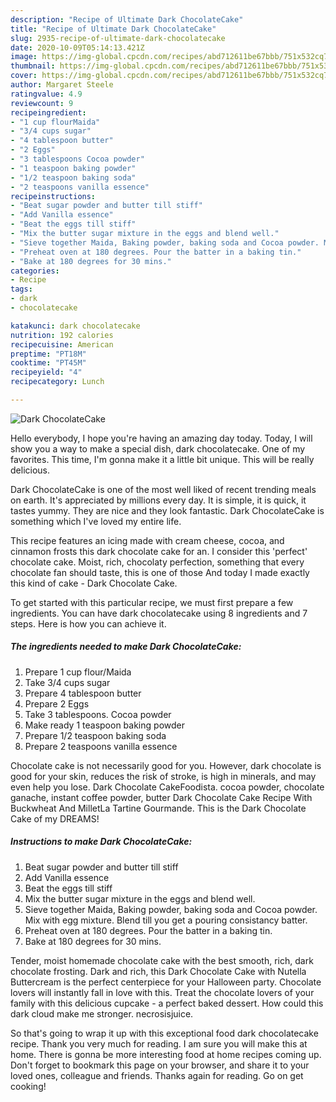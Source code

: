 ```yaml
---
description: "Recipe of Ultimate Dark ChocolateCake"
title: "Recipe of Ultimate Dark ChocolateCake"
slug: 2935-recipe-of-ultimate-dark-chocolatecake
date: 2020-10-09T05:14:13.421Z
image: https://img-global.cpcdn.com/recipes/abd712611be67bbb/751x532cq70/dark-chocolatecake-recipe-main-photo.jpg
thumbnail: https://img-global.cpcdn.com/recipes/abd712611be67bbb/751x532cq70/dark-chocolatecake-recipe-main-photo.jpg
cover: https://img-global.cpcdn.com/recipes/abd712611be67bbb/751x532cq70/dark-chocolatecake-recipe-main-photo.jpg
author: Margaret Steele
ratingvalue: 4.9
reviewcount: 9
recipeingredient:
- "1 cup flourMaida"
- "3/4 cups sugar"
- "4 tablespoon butter"
- "2 Eggs"
- "3 tablespoons Cocoa powder"
- "1 teaspoon baking powder"
- "1/2 teaspoon baking soda"
- "2 teaspoons vanilla essence"
recipeinstructions:
- "Beat sugar powder and butter till stiff"
- "Add Vanilla essence"
- "Beat the eggs till stiff"
- "Mix the butter sugar mixture in the eggs and blend well."
- "Sieve together Maida, Baking powder, baking soda and Cocoa powder. Mix with egg mixture. Blend till you get a pouring consistancy batter."
- "Preheat oven at 180 degrees. Pour the batter in a baking tin."
- "Bake at 180 degrees for 30 mins."
categories:
- Recipe
tags:
- dark
- chocolatecake

katakunci: dark chocolatecake 
nutrition: 192 calories
recipecuisine: American
preptime: "PT18M"
cooktime: "PT45M"
recipeyield: "4"
recipecategory: Lunch

---
```



![Dark ChocolateCake](https://img-global.cpcdn.com/recipes/abd712611be67bbb/751x532cq70/dark-chocolatecake-recipe-main-photo.jpg)

Hello everybody, I hope you're having an amazing day today. Today, I will show you a way to make a special dish, dark chocolatecake. One of my favorites. This time, I'm gonna make it a little bit unique. This will be really delicious.

Dark ChocolateCake is one of the most well liked of recent trending meals on earth. It's appreciated by millions every day. It is simple, it is quick, it tastes yummy. They are nice and they look fantastic. Dark ChocolateCake is something which I've loved my entire life.

This recipe features an icing made with cream cheese, cocoa, and cinnamon frosts this dark chocolate cake for an. I consider this &#39;perfect&#39; chocolate cake. Moist, rich, chocolaty perfection, something that every chocolate fan should taste, this is one of those And today I made exactly this kind of cake - Dark Chocolate Cake.


To get started with this particular recipe, we must first prepare a few ingredients. You can have dark chocolatecake using 8 ingredients and 7 steps. Here is how you can achieve it.

<!--inarticleads1-->

##### The ingredients needed to make Dark ChocolateCake:

1. Prepare 1 cup flour/Maida
1. Take 3/4 cups sugar
1. Prepare 4 tablespoon butter
1. Prepare 2 Eggs
1. Take 3 tablespoons. Cocoa powder
1. Make ready 1 teaspoon baking powder
1. Prepare 1/2 teaspoon baking soda
1. Prepare 2 teaspoons vanilla essence


Chocolate cake is not necessarily good for you. However, dark chocolate is good for your skin, reduces the risk of stroke, is high in minerals, and may even help you lose. Dark Chocolate CakeFoodista. cocoa powder, chocolate ganache, instant coffee powder, butter Dark Chocolate Cake Recipe With Buckwheat And MilletLa Tartine Gourmande. This is the Dark Chocolate Cake of my DREAMS! 

<!--inarticleads2-->

##### Instructions to make Dark ChocolateCake:

1. Beat sugar powder and butter till stiff
1. Add Vanilla essence
1. Beat the eggs till stiff
1. Mix the butter sugar mixture in the eggs and blend well.
1. Sieve together Maida, Baking powder, baking soda and Cocoa powder. Mix with egg mixture. Blend till you get a pouring consistancy batter.
1. Preheat oven at 180 degrees. Pour the batter in a baking tin.
1. Bake at 180 degrees for 30 mins.


Tender, moist homemade chocolate cake with the best smooth, rich, dark chocolate frosting. Dark and rich, this Dark Chocolate Cake with Nutella Buttercream is the perfect centerpiece for your Halloween party. Chocolate lovers will instantly fall in love with this. Treat the chocolate lovers of your family with this delicious cupcake - a perfect baked dessert. How could this dark cloud make me stronger. necrosisjuice. 

So that's going to wrap it up with this exceptional food dark chocolatecake recipe. Thank you very much for reading. I am sure you will make this at home. There is gonna be more interesting food at home recipes coming up. Don't forget to bookmark this page on your browser, and share it to your loved ones, colleague and friends. Thanks again for reading. Go on get cooking!
